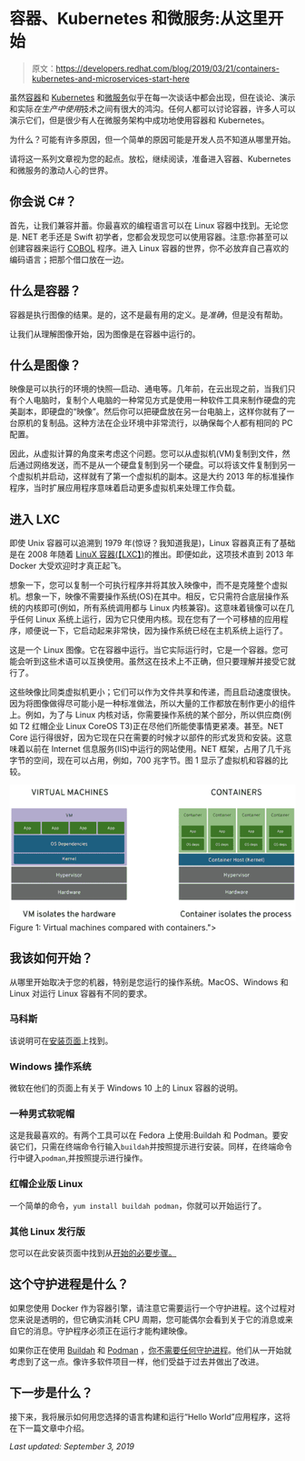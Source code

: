 # 容器、Kubernetes 和微服务:从这里开始

> 原文：<https://developers.redhat.com/blog/2019/03/21/containers-kubernetes-and-microservices-start-here>

虽然[容器](https://developers.redhat.com/blog/category/containers/)和 [Kubernetes](https://developers.redhat.com/topics/kubernetes/) 和[微服务](https://developers.redhat.com/topics/microservices/)似乎在每一次谈话中都会出现，但在谈论、演示和实际*在生产中使用*技术之间有很大的鸿沟。任何人都可以讨论容器，许多人可以演示它们，但是很少有人在微服务架构中成功地使用容器和 Kubernetes。

为什么？可能有许多原因，但一个简单的原因可能是开发人员不知道从哪里开始。

请将这一系列文章视为您的起点。放松，继续阅读，准备进入容器、Kubernetes 和微服务的激动人心的世界。

## 你会说 C#？

首先，让我们兼容并蓄。你最喜欢的编程语言可以在 Linux 容器中找到。无论您是. NET 老手还是 Swift 初学者，您都会发现您可以使用容器。注意:你甚至可以创建容器来运行 [COBOL](https://opensource.com/article/17/8/what-about-cobol) 程序。进入 Linux 容器的世界，你不必放弃自己喜欢的编码语言；把那个借口放在一边。

## 什么是容器？

容器是执行图像的结果。是的，这不是最有用的定义。是*准确*，但是没有帮助。

让我们从理解图像开始，因为图像是在容器中运行的。

## 什么是图像？

映像是可以执行的环境的快照—启动、通电等。几年前，在云出现之前，当我们只有个人电脑时，复制个人电脑的一种常见方式是使用一种软件工具来制作硬盘的完美副本，即硬盘的“映像”。然后你可以把硬盘放在另一台电脑上，这样你就有了一台原机的复制品。这种方法在企业环境中非常流行，以确保每个人都有相同的 PC 配置。

因此，从虚拟计算的角度来考虑这个问题。您可以从虚拟机(VM)复制到文件，然后通过网络发送，而不是从一个硬盘复制到另一个硬盘。可以将该文件复制到另一个虚拟机并启动，这样就有了第一个虚拟机的副本。这是大约 2013 年的标准操作程序，当时扩展应用程序意味着启动更多虚拟机来处理工作负载。

## 进入 LXC

即使 Unix 容器可以追溯到 1979 年(惊讶？我知道我是)，Linux 容器真正有了基础是在 2008 年随着 [LinuX 容器(](https://linuxcontainers.org/)[【LXC】](https://linuxcontainers.org/)[)](https://linuxcontainers.org/)的推出。即便如此，这项技术直到 2013 年 Docker 大受欢迎时才真正起飞。

想象一下，您可以复制一个可执行程序并将其放入映像中，而不是克隆整个虚拟机。想象一下，映像不需要操作系统(OS)在其中。相反，它只需符合底层操作系统的内核即可(例如，所有系统调用都与 Linux 内核兼容)。这意味着镜像可以在几乎任何 Linux 系统上运行，因为它只使用内核。现在您有了一个可移植的应用程序，顺便说一下，它启动起来非常快，因为操作系统已经在主机系统上运行了。

这是一个 Linux 图像。它在容器中运行。当它实际运行时，它是一个容器。您可能会听到这些术语可以互换使用。虽然这在技术上不正确，但只要理解并接受它就行了。

这些映像比同类虚拟机更小；它们可以作为文件共享和传递，而且启动速度很快。因为将图像做得尽可能小是一种标准做法，所以大量的工作都放在制作更小的组件上。例如，为了与 Linux 内核对话，你需要操作系统的某个部分，所以供应商(例如 T2 红帽企业 Linux CoreOS T3)正在尽他们所能使事情更紧凑。甚至。NET Core 运行得很好，因为它现在只在需要的时候才以部件的形式发货和安装。这意味着以前在 Internet 信息服务(IIS)中运行的网站使用。NET 框架，占用了几千兆字节的空间，现在可以占用，例如，700 兆字节。图 1 显示了虚拟机和容器的比较。

[![](img/b5544e5700f0d243a9af7db5eba94600.png "vm_vs_container")](/sites/default/files/blog/2019/02/vm_vs_container.png)Figure 1: Virtual machines compared with containers.">

## 我该如何开始？

从哪里开始取决于您的机器，特别是您运行的操作系统。MacOS、Windows 和 Linux 对运行 Linux 容器有不同的要求。

### 马科斯

该说明可在[安装页面](https://docs.docker.com/docker-for-mac/install/)上找到。

### Windows 操作系统

微软在他们的页面上有关于 Windows 10 上的 Linux 容器的说明。

### 一种男式软呢帽

这是我最喜欢的。有两个工具可以在 Fedora 上使用:Buildah 和 Podman。要安装它们，只需在终端命令行输入`buildah`并按照提示进行安装。同样，在终端命令行中键入`podman`,并按照提示进行操作。

### 红帽企业版 Linux

一个简单的命令，`yum install buildah podman`，你就可以开始运行了。

### 其他 Linux 发行版

您可以在此安装页面中找到从[开始的必要步骤。](https://docs.docker.com/install/)

## 这个守护进程是什么？

如果您使用 Docker 作为容器引擎，请注意它需要运行一个守护进程。这个过程对您来说是透明的，但它确实消耗 CPU 周期，您可能偶尔会看到关于它的消息或来自它的消息。守护程序必须正在运行才能构建映像。

如果你正在使用 [Buildah](https://developers.redhat.com/blog/2019/02/21/podman-and-buildah-for-docker-users/) 和 [Podman](https://developers.redhat.com/blog/2018/08/29/intro-to-podman/) ，[你不需要任何守护进程](https://www.redhat.com/en/blog/daemon-haunted-container-world-no-longer-introducing-buildah-10)。他们从一开始就考虑到了这一点。像许多软件项目一样，他们受益于过去并做出了改进。

## 下一步是什么？

接下来，我将展示如何用您选择的语言构建和运行“Hello World”应用程序，这将在下一篇文章中介绍。

*Last updated: September 3, 2019*